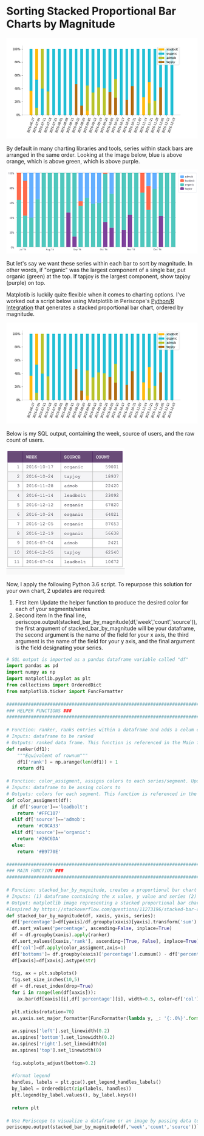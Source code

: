 # Sorting Stacked Proportional Bar Charts by Magnitude

![chart1](/Python/Sorting_Stacked_Proportional_Bar_Charts_by_Magnitude/Images/chart1.png "chart1")

By default in many charting libraries and tools, series within stack bars are arranged in the same order. Looking at the image below, blue is above orange, which is above green, which is above purple.

![chart2](/Python/Sorting_Stacked_Proportional_Bar_Charts_by_Magnitude/Images/chart2.png "chart2")

But let's say we want these series within each bar to sort by magnitude. In other words, if "organic" was the largest component of a single bar, put organic (green) at the top. If tapjoy is the largest component, show tapjoy (purple) on top. 

Matplotib is luckily quite flexible when it comes to charting options. I've worked out a script below using Matplotlib in Periscope's [Python/R Integration](https://doc.periscopedata.com/article/r-and-python#article-title) that generates a stacked proportional bar chart, ordered by magnitude.

![chart3](/Python/Sorting_Stacked_Proportional_Bar_Charts_by_Magnitude/Images/chart3.png "chart3")

Below is my SQL output, containing the week, source of users, and the raw count of users.

![chart4](/Python/Sorting_Stacked_Proportional_Bar_Charts_by_Magnitude/Images/chart4.png "chart4")

Now, I apply the following Python 3.6 script. To repurpose this solution for your own chart, 2 updates are required:

1. First item Update the helper function to produce the desired color for each of your segments/series
2. Second item In the final line, periscope.output(stacked_bar_by_magnitude(df,'week','count','source')), the first argument of stacked_bar_by_magnitude will be your dataframe, the second argument is the name of the field for your x axis, the third argument is the name of the field for your y axis, and the final argument is the field designating your series.

```Python
# SQL output is imported as a pandas dataframe variable called "df"
import pandas as pd
import numpy as np
import matplotlib.pyplot as plt
from collections import OrderedDict
from matplotlib.ticker import FuncFormatter

###########################################################################################################
### HELPER FUNCTIONS ###
###########################################################################################################

# Function: ranker, ranks entries within a dataframe and adds a colum called rank containing the rank. No updates are required for this function
# Inputs: dataframe to be ranked
# Outputs: ranked data frame. This function is referenced in the Main function below.
def ranker(df1):
    """Equivalent of rownum"""
    df1['rank'] = np.arange(len(df1)) + 1
    return df1

# Function: color_assigment, assigns colors to each series/segment. Update this function based on your desired coloring scheme and values
# Inputs: dataframe to be assing colors to
# Outputs: colors for each segment. This function is referenced in the Main function below.
def color_assigment(df):
  if df['source']=='leadbolt':
    return '#FFC107'
  elif df['source']=='admob':
    return '#C0CA33'
  elif df['source']=='organic':
    return '#26C6DA'
  else:
    return '#B9770E'

###########################################################################################################
### MAIN FUNCTION ###
###########################################################################################################

# Function: stacked_bar_by_magnitude, creates a proportional bar chart where the highest contributing segment is at the top of each bar
# Inputs: (1) dataframe containing the x value, y value and series (2) xaxis - name of the column, in single quotes, of the field to be displayed on the x axis (3) yaxis - name of the column, in single quotes, of the field to be displayed on the y axis (4) series - name of the column, in sigle quotes, which specifies the series/segment that the record corresponds to
# Output: matplotlib image representing a stacked proportional bar chart
#Inspired by https://stackoverflow.com/questions/11273196/stacked-bar-chart-with-differently-ordered-colors-using-matplotlib
def stacked_bar_by_magnitude(df, xaxis, yaxis, series):
  df['percentage']=df[yaxis]/df.groupby(xaxis)[yaxis].transform('sum')
  df.sort_values('percentage', ascending=False, inplace=True)
  df = df.groupby(xaxis).apply(ranker)
  df.sort_values([xaxis,'rank'], ascending=[True, False], inplace=True)
  df['col']=df.apply(color_assigment,axis=1)
  df['bottoms']= df.groupby(xaxis)['percentage'].cumsum() - df['percentage']
  df[xaxis]=df[xaxis].astype(str)

  fig, ax = plt.subplots()
  fig.set_size_inches(10,5)
  df = df.reset_index(drop=True)
  for i in range(len(df[xaxis])):
    ax.bar(df[xaxis][i],df['percentage'][i], width=0.5, color=df['col'][i],bottom=df['bottoms'][i], label=df['source'][i])

  plt.xticks(rotation=70)
  ax.yaxis.set_major_formatter(FuncFormatter(lambda y, _: '{:.0%}'.format(y)))

  ax.spines['left'].set_linewidth(0.2)
  ax.spines['bottom'].set_linewidth(0.2)
  ax.spines['right'].set_linewidth(0)
  ax.spines['top'].set_linewidth(0)

  fig.subplots_adjust(bottom=0.2)

  #format legend
  handles, labels = plt.gca().get_legend_handles_labels()
  by_label = OrderedDict(zip(labels, handles))
  plt.legend(by_label.values(), by_label.keys())

  return plt

# Use Periscope to visualize a dataframe or an image by passing data to
periscope.output(stacked_bar_by_magnitude(df,'week','count','source'))```